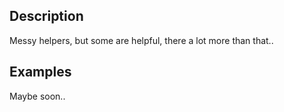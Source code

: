 ## Description

Messy helpers, but some are helpful, there a lot more than that..

## Examples

Maybe soon..